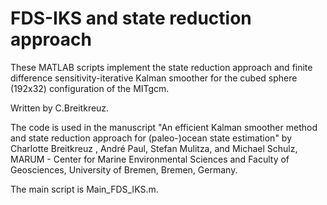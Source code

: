 # FDS-IKS and state reduction approach

These MATLAB scripts implement the state reduction approach and finite difference sensitivity-iterative Kalman smoother for the cubed sphere (192x32) configuration of the MITgcm.

Written by C.Breitkreuz.

The code is used in the manuscript "An efficient Kalman smoother method and state reduction approach for (paleo-)ocean state estimation" by Charlotte Breitkreuz , André Paul, Stefan Mulitza, and Michael Schulz, MARUM - Center for Marine Environmental Sciences and Faculty of Geosciences, University of Bremen, Bremen, Germany.

The main script is Main_FDS_IKS.m.
